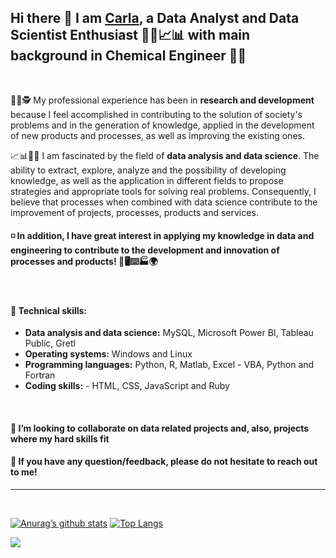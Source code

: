 ## Hi there 👋 I am  [Carla](https://carlacotas.github.io/thetechcareergps/), a Data Analyst and Data Scientist Enthusiast 👩‍💻📈📊 with main background in Chemical Engineer 👩‍🎓

</br>



👩‍💻🕵️ My professional experience has been in **research and development** because I feel accomplished in contributing to the solution of society's problems and in the generation of knowledge, applied in the development of new products and processes, as well as improving the existing ones.
<!--
   I believe that research 🕵️ related to mathematical modeling and numerical simulation is a way to apply my scientific knowledge related to chemical engineering in solving different real problems. This is an opportunity that can have an impact from the industry to the final consumer.

   I believe in collaborative 👯 research and development between companies, research institutes and universities. Also, I believe in interdisciplinary teamwork to solve the target problems in research projects.
-->
📈📊👩‍💻 I am fascinated by the field of **data analysis and data science**. The ability to extract, explore, analyze and the possibility of developing knowledge, as well as the application in different fields to propose strategies and appropriate tools for solving real problems. Consequently, I believe that processes when combined with data science contribute to the improvement of projects, processes, products and services.



#### ◽️ In addition, I have great interest in applying my knowledge in data and engineering to contribute to the development and innovation of processes and products! 🎯🖥️⌨️🏭🌍

</br>

#### 📌 Technical skills:
- **Data analysis and data science:** MySQL, Microsoft Power BI, Tableau Public, Gretl
- **Operating systems:** Windows and Linux
- **Programming languages:** Python, R, Matlab, Excel - VBA, Python and Fortran
- **Coding skills:** - HTML, CSS, JavaScript and Ruby


</br>

#### 👯 I’m looking to collaborate on data related projects and, also, projects where my hard skills fit

#### 💬 If you have any question/feedback, please do not hesitate to reach out to me!

<hr/>
</br>

[![Anurag’s github stats](https://github-readme-stats.vercel.app/api?username=carlacotas)](https://github.com/carlacotas)
[![Top Langs](https://github-readme-stats.vercel.app/api/top-langs/?username=carlacotas&layout=compact)](https://github.com/carlacotas)

![](https://komarev.com/ghpvc/?username=carlacotas&color=blue)


<!--
**carlacotas/carlacotas** is a ✨ _special_ ✨ repository because its `README.md` (this file) appears on your GitHub profile.

#### 🌱 I’m currently learning data science

Here are some ideas to get you started:

- 🔭 I’m currently working on ...
- 🌱 I’m currently learning ...
- 👯 I’m looking to collaborate on ...
- 🤔 I’m looking for help with ...
- 💬 Ask me about ...
- 📫 How to reach me: ...
- 😄 Pronouns: ...
- ⚡ Fun fact: ...
-->
